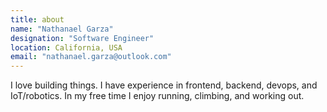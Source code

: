 ```yaml
---
title: about
name: "Nathanael Garza"
designation: "Software Engineer"
location: California, USA
email: "nathanael.garza@outlook.com"
---
```


I love building things. I have experience in frontend, backend, devops, and IoT/robotics. In my free time I enjoy running, climbing, and working out.

